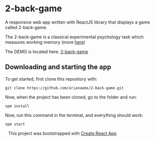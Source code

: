 # 2-back-game

A responsive web app written with ReactJS library that displays a game called 2-back-game.

The 2-back-game is a classical experimental psychology task which measures working memory (more [here](https://en.wikipedia.org/wiki/N-back))

The DEMO is located here: [2-back-game](https://2-back-game.vercel.app/)

## Downloading and starting the app

To get started, first clone this repository with:

```
git clone https://github.com/arianaamx/2-back-game.git
```

Now, when the project has been cloned, go to the folder and run:

```
npm install
```

Now, run this command in the terminal, and everything should work:

```
npm start
```

<i class="fas fa-arrow-right" style="padding-right:10px"></i> This project was bootstrapped with [Create React App](https://github.com/facebook/create-react-app)
